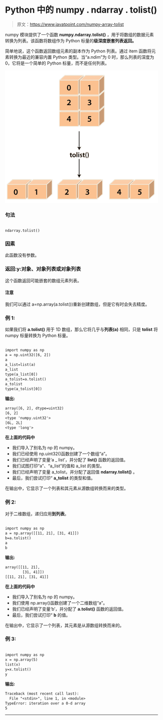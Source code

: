 # Python 中的 numpy . ndarray . tolist()

> 原文：<https://www.javatpoint.com/numpy-array-tolist>

numpy 模块提供了一个函数 **numpy.ndarray.tolist()** ，用于将数组的数据元素转换为列表。该函数将数组作为 Python 标量的**级深度嵌套列表返回。**

简单地说，这个函数返回数组元素的副本作为 Python 列表。通过 item 函数将元素转换为最近的兼容内置 Python 类型。当“a.ndim”为 0 时，那么列表的深度为 0，它将是一个简单的 Python 标量，而不是任何列表。

![numpy.ndarray.tolist](img/e5ad4a1933389c9799ff935e27e43143.png)

### 句法

```

ndarray.tolist()

```

### 因素

此函数没有参数。

### 返回:y:对象、对象列表或对象列表

这个函数返回可能嵌套的数组元素列表。

#### 注意
我们可以通过 a=np.array(a.tolist())重新创建数组，但是它有时会失去精度。

### 例 1:

如果我们将 **a.tolist()** 用于 1D 数组，那么它将几乎与**列表(a)** 相同，只是 **tolist** 将 numpy 标量转换为 Python 标量。

```

import numpy as np
a = np.uint32([6, 2])
a
a_list=list(a)
a_list
type(a_list[0])
a_tolist=a.tolist()
a_tolist
type(a_tolist[0])

```

**输出:**

```
array([6, 2], dtype=uint32)
[6, 2]
<type 'numpy.uint32'>
[6L, 2L]
<type 'long'>

```

**在上面的代码中**

*   我们导入了别名为 np 的 numpy。
*   我们已经使用 np.uint32()函数创建了一个数组“a”。
*   我们已经声明了变量‘a _ list’，并分配了 **list()** 函数的返回值。
*   我们试图打印“a”、“a_list”的值和 a_list 的类型。
*   我们已经声明了变量 a_tolist，并分配了返回值 **ndarray.tolist()** 。
*   最后，我们尝试打印“ **a_tolist** 的类型和值。

在输出中，它显示了一个列表和其元素从源数组转换而来的类型。

### 例 2:

对于二维数组，递归应用**到列表**。

```

import numpy as np
a = np.array([[11, 21], [31, 41]])
b=a.tolist()
a
b

```

**输出:**

```
array([[11, 21],
       	[31, 41]])
[[11, 21], [31, 41]]

```

**在上面的代码中**

*   我们导入了别名为 np 的 numpy。
*   我们使用 np.array()函数创建了一个二维数组“a”。
*   我们已经声明了变量‘b’，并分配了 **a.tolist()** 函数的返回值。
*   最后，我们尝试打印“ **b** 的值。

在输出中，它显示了一个列表，其元素是从源数组转换而来的。

### 例 3:

```

import numpy as np
x = np.array(5)
list(x)
y=x.tolist()
y

```

**输出:**

```
Traceback (most recent call last):
  File "<stdin>", line 1, in <module>
TypeError: iteration over a 0-d array
5

```

* * *